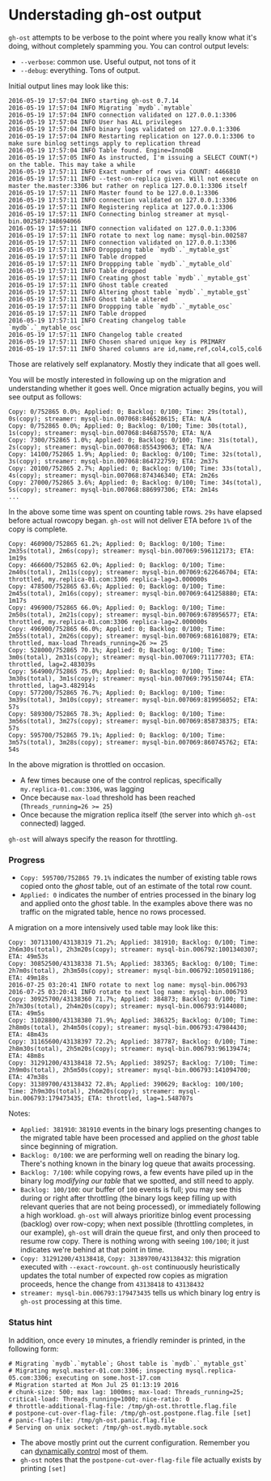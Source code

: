 # Understading gh-ost output

`gh-ost` attempts to be verbose to the point where you really know what it's doing, without completely spamming you.
You can control output levels:
- `--verbose`: common use. Useful output, not tons of it
- `--debug`: everything. Tons of output.

Initial output lines may look like this:
```
2016-05-19 17:57:04 INFO starting gh-ost 0.7.14
2016-05-19 17:57:04 INFO Migrating `mydb`.`mytable`
2016-05-19 17:57:04 INFO connection validated on 127.0.0.1:3306
2016-05-19 17:57:04 INFO User has ALL privileges
2016-05-19 17:57:04 INFO binary logs validated on 127.0.0.1:3306
2016-05-19 17:57:04 INFO Restarting replication on 127.0.0.1:3306 to make sure binlog settings apply to replication thread
2016-05-19 17:57:04 INFO Table found. Engine=InnoDB
2016-05-19 17:57:05 INFO As instructed, I'm issuing a SELECT COUNT(*) on the table. This may take a while
2016-05-19 17:57:11 INFO Exact number of rows via COUNT: 4466810
2016-05-19 17:57:11 INFO --test-on-replica given. Will not execute on master the.master:3306 but rather on replica 127.0.0.1:3306 itself
2016-05-19 17:57:11 INFO Master found to be 127.0.0.1:3306
2016-05-19 17:57:11 INFO connection validated on 127.0.0.1:3306
2016-05-19 17:57:11 INFO Registering replica at 127.0.0.1:3306
2016-05-19 17:57:11 INFO Connecting binlog streamer at mysql-bin.002587:348694066
2016-05-19 17:57:11 INFO connection validated on 127.0.0.1:3306
2016-05-19 17:57:11 INFO rotate to next log name: mysql-bin.002587
2016-05-19 17:57:11 INFO connection validated on 127.0.0.1:3306
2016-05-19 17:57:11 INFO Droppping table `mydb`.`_mytable_gst`
2016-05-19 17:57:11 INFO Table dropped
2016-05-19 17:57:11 INFO Droppping table `mydb`.`_mytable_old`
2016-05-19 17:57:11 INFO Table dropped
2016-05-19 17:57:11 INFO Creating ghost table `mydb`.`_mytable_gst`
2016-05-19 17:57:11 INFO Ghost table created
2016-05-19 17:57:11 INFO Altering ghost table `mydb`.`_mytable_gst`
2016-05-19 17:57:11 INFO Ghost table altered
2016-05-19 17:57:11 INFO Droppping table `mydb`.`_mytable_osc`
2016-05-19 17:57:11 INFO Table dropped
2016-05-19 17:57:11 INFO Creating changelog table `mydb`.`_mytable_osc`
2016-05-19 17:57:11 INFO Changelog table created
2016-05-19 17:57:11 INFO Chosen shared unique key is PRIMARY
2016-05-19 17:57:11 INFO Shared columns are id,name,ref,col4,col5,col6
```
Those are relatively self explanatory. Mostly they indicate that all goes well.

You will be mostly interested in following up on the migration and understanding whether it goes well. Once migration actually begins, you will see output as follows:

```
Copy: 0/752865 0.0%; Applied: 0; Backlog: 0/100; Time: 29s(total), 0s(copy); streamer: mysql-bin.007068:846528615; ETA: N/A
Copy: 0/752865 0.0%; Applied: 0; Backlog: 0/100; Time: 30s(total), 1s(copy); streamer: mysql-bin.007068:846875570; ETA: N/A
Copy: 7300/752865 1.0%; Applied: 0; Backlog: 0/100; Time: 31s(total), 2s(copy); streamer: mysql-bin.007068:855439063; ETA: N/A
Copy: 14100/752865 1.9%; Applied: 0; Backlog: 0/100; Time: 32s(total), 3s(copy); streamer: mysql-bin.007068:864722759; ETA: 2m37s
Copy: 20100/752865 2.7%; Applied: 0; Backlog: 0/100; Time: 33s(total), 4s(copy); streamer: mysql-bin.007068:874346340; ETA: 2m26s
Copy: 27000/752865 3.6%; Applied: 0; Backlog: 0/100; Time: 34s(total), 5s(copy); streamer: mysql-bin.007068:886997306; ETA: 2m14s
...
```
In the above some time was spent on counting table rows. `29s` have elapsed before actual rowcopy began. `gh-ost` will not deliver ETA before `1%` of the copy is complete.

```
Copy: 460900/752865 61.2%; Applied: 0; Backlog: 0/100; Time: 2m35s(total), 2m6s(copy); streamer: mysql-bin.007069:596112173; ETA: 1m19s
Copy: 466600/752865 62.0%; Applied: 0; Backlog: 0/100; Time: 2m40s(total), 2m11s(copy); streamer: mysql-bin.007069:622646704; ETA: throttled, my.replica-01.com:3306 replica-lag=3.000000s
Copy: 478500/752865 63.6%; Applied: 0; Backlog: 0/100; Time: 2m45s(total), 2m16s(copy); streamer: mysql-bin.007069:641258880; ETA: 1m17s
Copy: 496900/752865 66.0%; Applied: 0; Backlog: 0/100; Time: 2m50s(total), 2m21s(copy); streamer: mysql-bin.007069:678956577; ETA: throttled, my.replica-01.com:3306 replica-lag=2.000000s
Copy: 496900/752865 66.0%; Applied: 0; Backlog: 0/100; Time: 2m55s(total), 2m26s(copy); streamer: mysql-bin.007069:681610879; ETA: throttled, max-load Threads_running=26 >= 25
Copy: 528000/752865 70.1%; Applied: 0; Backlog: 0/100; Time: 3m0s(total), 2m31s(copy); streamer: mysql-bin.007069:711177703; ETA: throttled, lag=2.483039s
Copy: 564900/752865 75.0%; Applied: 0; Backlog: 0/100; Time: 3m30s(total), 3m1s(copy); streamer: mysql-bin.007069:795150744; ETA: throttled, lag=3.482914s
Copy: 577200/752865 76.7%; Applied: 0; Backlog: 0/100; Time: 3m39s(total), 3m10s(copy); streamer: mysql-bin.007069:819956052; ETA: 57s
Copy: 589300/752865 78.3%; Applied: 0; Backlog: 0/100; Time: 3m56s(total), 3m27s(copy); streamer: mysql-bin.007069:858738375; ETA: 57s
Copy: 595700/752865 79.1%; Applied: 0; Backlog: 0/100; Time: 3m57s(total), 3m28s(copy); streamer: mysql-bin.007069:860745762; ETA: 54s
```

In the above migration is throttled on occasion.

- A few times because one of the control replicas, specifically `my.replica-01.com:3306`, was lagging
- Once because `max-load` threshold has been reached (`Threads_running=26 >= 25`)
- Once because the migration replica itself (the server into which `gh-ost` connected) lagged.

`gh-ost` will always specify the reason for throttling.

### Progress

- `Copy: 595700/752865 79.1%` indicates the number of existing table rows copied onto the _ghost_ table, out of an estimate of the total row count.
- `Applied: 0` indicates the number of entries processed in the binary log and applied onto the _ghost_ table. In the examples above there was no traffic on the migrated table, hence no rows processed.

A migration on a more intensively used table may look like this:

```
Copy: 30713100/43138319 71.2%; Applied: 381910; Backlog: 0/100; Time: 2h6m30s(total), 2h3m20s(copy); streamer: mysql-bin.006792:1001340307; ETA: 49m53s
Copy: 30852500/43138338 71.5%; Applied: 383365; Backlog: 0/100; Time: 2h7m0s(total), 2h3m50s(copy); streamer: mysql-bin.006792:1050191186; ETA: 49m18s
2016-07-25 03:20:41 INFO rotate to next log name: mysql-bin.006793
2016-07-25 03:20:41 INFO rotate to next log name: mysql-bin.006793
Copy: 30925700/43138360 71.7%; Applied: 384873; Backlog: 0/100; Time: 2h7m30s(total), 2h4m20s(copy); streamer: mysql-bin.006793:9144080; ETA: 49m5s
Copy: 31028800/43138380 71.9%; Applied: 386325; Backlog: 0/100; Time: 2h8m0s(total), 2h4m50s(copy); streamer: mysql-bin.006793:47984430; ETA: 48m43s
Copy: 31165600/43138397 72.2%; Applied: 387787; Backlog: 0/100; Time: 2h8m30s(total), 2h5m20s(copy); streamer: mysql-bin.006793:96139474; ETA: 48m8s
Copy: 31291200/43138418 72.5%; Applied: 389257; Backlog: 7/100; Time: 2h9m0s(total), 2h5m50s(copy); streamer: mysql-bin.006793:141094700; ETA: 47m38s
Copy: 31389700/43138432 72.8%; Applied: 390629; Backlog: 100/100; Time: 2h9m30s(total), 2h6m20s(copy); streamer: mysql-bin.006793:179473435; ETA: throttled, lag=1.548707s
```

Notes:

- `Applied: 381910`: `381910` events in the binary logs presenting changes to the migrated table have been processed and applied on the _ghost_ table since beginning of migration.
- `Backlog: 0/100`: we are performing well on reading the binary log. There's nothing known in the binary log queue that awaits processing.
- `Backlog: 7/100`: while copying rows, a few events have piled up in the binary log _modifying our table_ that we spotted, and still need to apply.
- `Backlog: 100/100`: our buffer of `100` events is full; you may see this during or right after throttling (the binary logs keep filling up with relevant queries that are not being processed), or immediately following a high workload.
  `gh-ost` will always prioritize binlog event processing (backlog) over row-copy; when next possible (throttling completes, in our example), `gh-ost` will drain the queue first, and only then proceed to resume row copy.
  There is nothing wrong with seeing `100/100`; it just indicates we're behind at that point in time.
- `Copy: 31291200/43138418`, `Copy: 31389700/43138432`: this migration executed with `--exact-rowcount`. `gh-ost` continuously heuristically updates the total number of expected row copies as migration proceeds, hence the change from `43138418` to `43138432`
- `streamer: mysql-bin.006793:179473435` tells us which binary log entry is `gh-ost` processing at this time.

### Status hint

In addition, once every `10` minutes, a friendly reminder is printed, in the following form:

```
# Migrating `mydb`.`mytable`; Ghost table is `mydb`.`_mytable_gst`
# Migrating mysql.master-01.com:3306; inspecting mysql.replica-05.com:3306; executing on some.host-17.com
# Migration started at Mon Jul 25 01:13:19 2016
# chunk-size: 500; max lag: 1000ms; max-load: Threads_running=25; critical-load: Threads_running=1000; nice-ratio: 0
# throttle-additional-flag-file: /tmp/gh-ost.throttle.flag.file
# postpone-cut-over-flag-file: /tmp/gh-ost.postpone.flag.file [set]
# panic-flag-file: /tmp/gh-ost.panic.flag.file
# Serving on unix socket: /tmp/gh-ost.mydb.mytable.sock
```

- The above mostly print out the current configuration. Remember you can [dynamically control](interactive-commands.md) most of them.
- `gh-ost` notes that the `postpone-cut-over-flag-file` file actually exists by printing `[set]`
